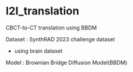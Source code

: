 # I2I_translation
CBCT-to-CT translation using BBDM

Dataset : SynthRAD 2023 challenge dataset
- using brain dataset

Model : Brownian Bridge Diffusion Model(BBDM)
